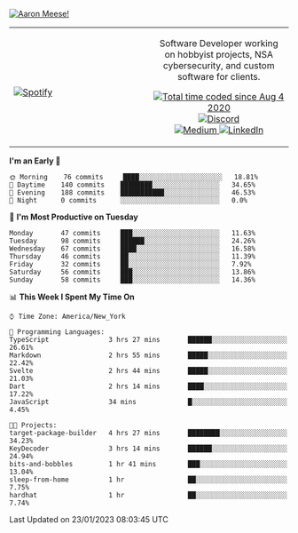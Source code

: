 [![Aaron Meese!](https://user-images.githubusercontent.com/17814535/88975338-a2aabf00-d27f-11ea-963f-8a19608716b4.png)](https://github.com/ajmeese7/readme-ascii "README ASCII")

<!-- Modified from project here: https://github.com/novatorem/novatorem -->
<table width="100%">
  <tr>
  <td width="50%">

&nbsp; <br> [![Spotify](https://ajmeese7.vercel.app/api/spotify)](https://open.spotify.com/user/ajmeese)

  </td>
  <td width="50%">
    <p align="center">
    Software Developer working on hobbyist projects, NSA cybersecurity, and custom software for clients.
    </p>
    <p align="center">
      <a href="https://wakatime.com/@f726891d-3b02-46cd-9b60-e8c59f9e2b14">
        <img src="https://wakatime.com/badge/user/f726891d-3b02-46cd-9b60-e8c59f9e2b14.svg" alt="Total time coded since Aug 4 2020" title="WakaTime" />
      </a>
      <a href="http://link.aaronmeese.com/discord">
        <img src="https://img.shields.io/badge/discord-ajmeese7%234835-369?style=flat-square&logo=discord&logoColor=white&color=purple" alt="Discord" title="Discord">
      </a>
      <br />
      <a href="https://link.aaronmeese.com/medium">
        <img src="https://img.shields.io/badge/medium-ajmeese7-1DB954?style=flat-square&logo=medium&logoColor=white" alt="Medium" title="Medium">
      </a>
      <a href="https://link.aaronmeese.com/linkedin">
        <img src="https://img.shields.io/badge/linkedIn-aaronmeese-1DB954?style=flat-square&logo=linkedin&logoColor=white&color=blue" alt="LinkedIn" title="LinkedIn">
      </a>
    </p>
  </td>

</table>

[//]: <> (The `&nbsp;` is to have Aphelion take up more space)

<!--START_SECTION:waka-->
**I'm an Early 🐤** 

```text
🌞 Morning    76 commits     ████░░░░░░░░░░░░░░░░░░░░░   18.81% 
🌆 Daytime    140 commits    ████████░░░░░░░░░░░░░░░░░   34.65% 
🌃 Evening    188 commits    ███████████░░░░░░░░░░░░░░   46.53% 
🌙 Night      0 commits      ░░░░░░░░░░░░░░░░░░░░░░░░░   0.0%

```
📅 **I'm Most Productive on Tuesday** 

```text
Monday       47 commits     ███░░░░░░░░░░░░░░░░░░░░░░   11.63% 
Tuesday      98 commits     ██████░░░░░░░░░░░░░░░░░░░   24.26% 
Wednesday    67 commits     ████░░░░░░░░░░░░░░░░░░░░░   16.58% 
Thursday     46 commits     ██░░░░░░░░░░░░░░░░░░░░░░░   11.39% 
Friday       32 commits     ██░░░░░░░░░░░░░░░░░░░░░░░   7.92% 
Saturday     56 commits     ███░░░░░░░░░░░░░░░░░░░░░░   13.86% 
Sunday       58 commits     ███░░░░░░░░░░░░░░░░░░░░░░   14.36%

```


📊 **This Week I Spent My Time On** 

```text
⌚︎ Time Zone: America/New_York

💬 Programming Languages: 
TypeScript               3 hrs 27 mins       ██████░░░░░░░░░░░░░░░░░░░   26.61% 
Markdown                 2 hrs 55 mins       █████░░░░░░░░░░░░░░░░░░░░   22.42% 
Svelte                   2 hrs 44 mins       █████░░░░░░░░░░░░░░░░░░░░   21.03% 
Dart                     2 hrs 14 mins       ████░░░░░░░░░░░░░░░░░░░░░   17.22% 
JavaScript               34 mins             █░░░░░░░░░░░░░░░░░░░░░░░░   4.45%

🐱‍💻 Projects: 
target-package-builder   4 hrs 27 mins       ████████░░░░░░░░░░░░░░░░░   34.23% 
KeyDecoder               3 hrs 14 mins       ██████░░░░░░░░░░░░░░░░░░░   24.94% 
bits-and-bobbles         1 hr 41 mins        ███░░░░░░░░░░░░░░░░░░░░░░   13.04% 
sleep-from-home          1 hr                ██░░░░░░░░░░░░░░░░░░░░░░░   7.75% 
hardhat                  1 hr                ██░░░░░░░░░░░░░░░░░░░░░░░   7.74%

```


 Last Updated on 23/01/2023 08:03:45 UTC
<!--END_SECTION:waka-->
